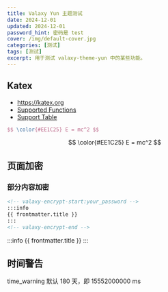 ```yaml
---
title: Valaxy Yun 主题测试
date: 2024-12-01
updated: 2024-12-01
password_hint: 密码是 test
cover: /img/default-cover.jpg
categories: [测试]
tags: [测试]
excerpt: 用于测试 valaxy-theme-yun 中的某些功能。
---
```


## Katex
- https://katex.org  
- [Supported Functions](https://katex.org/docs/supported.html)
- [Support Table](https://katex.org/docs/support_table.html)
```latex
$$ \color{#EE1C25} E = mc^2 $$
```
$$ \color{#EE1C25} E = mc^2 $$

## 页面加密
### 部分内容加密
```md
<!-- valaxy-encrypt-start:your_password -->
:::info
{{ frontmatter.title }}
:::
<!-- valaxy-encrypt-end -->
```
<!-- valaxy-encrypt-start:test -->
:::info 
{{ frontmatter.title }}
:::
<!-- valaxy-encrypt-end -->

## 时间警告
time_warning 默认 180 天，即 15552000000 ms
